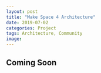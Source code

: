 ```yaml
---
layout: post
title: "Make Space 4 Architecture"
date: 2019-07-02
categories: Project
tags: Architecture, Community
image:
---
```


<h2>Coming Soon</h2>